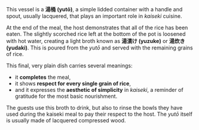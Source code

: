 This vessel is a **湯桶 (yutō)**, a simple lidded container with a handle and spout, usually lacquered, that plays an important role in *kaiseki* cuisine.

At the end of the meal, the host demonstrates that all of the rice has been eaten. The slightly scorched rice left at the bottom of the pot is loosened with hot water, creating a light broth known as **湯漬け (yuzuke)** or **湯炊き (yudaki)**. This is poured from the *yutō* and served with the remaining grains of rice.

This final, very plain dish carries several meanings:

- it **completes** the meal,
- it shows **respect for every single grain of rice**,
- and it expresses the **aesthetic of simplicity** in *kaiseki*, a reminder of gratitude for the most basic nourishment.

The guests use this broth to drink, but also to rinse the bowls they have used during the kaiseki meal to pay their respect to the host. The *yutō* itself is usually made of lacquered compressed wood.

